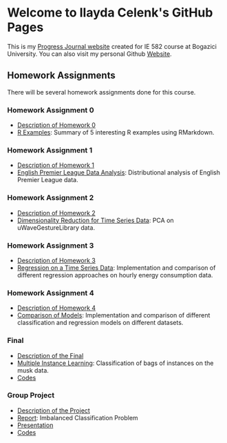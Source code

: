 # Welcome to Ilayda Celenk's GitHub Pages

This is my [Progress Journal website](https://bu-ie-582.github.io/fall20-ilaydacelenk/) created for IE 582 course at Bogazici University. You can also visit my personal Github [Website](https://ilaydacelenk.github.io/). 

## Homework Assignments

There will be several homework assignments done for this course.

### Homework Assignment 0
* [Description of Homework 0](files/IE582_Fall20_Homework_0.pdf)
* [R Examples](files/HW_0.html): Summary of 5 interesting R examples using RMarkdown.

### Homework Assignment 1
* [Description of Homework 1](files/IE582_Fall20_Homework_1.pdf)
* [English Premier League Data Analysis](https://bu-ie-582.github.io/fall20-ilaydacelenk/files/Homework_1.html): Distributional analysis of English Premier League data.

### Homework Assignment 2
* [Description of Homework 2](files/IE582_Fall20_Homework_2.pdf)
* [Dimensionality Reduction for Time Series Data](https://bu-ie-582.github.io/fall20-ilaydacelenk/files/Homework_2.html):  PCA on uWaveGestureLibrary data.

### Homework Assignment 3
* [Description of Homework 3](files/IE582_Fall20_Homework_3.pdf)
* [Regression on a Time Series Data](https://bu-ie-582.github.io/fall20-ilaydacelenk/files/Homework_3.html): Implementation and comparison of different regression approaches on hourly energy consumption data.

### Homework Assignment 4
* [Description of Homework 4](files/IE582_Fall20_Homework_4.pdf)
* [Comparison of Models](https://bu-ie-582.github.io/fall20-ilaydacelenk/files/Homework_4.html): Implementation and comparison of different classification and regression models on different datasets.

### Final
* [Description of the Final](files/IE582_Fall20_FinalExam.pdf)
* [Multiple Instance Learning](https://bu-ie-582.github.io/fall20-ilaydacelenk/files/IE582-Final-ilayda_celenk.html): Classification of bags of instances on the musk data.
* [Codes](https://github.com/BU-IE-582/fall20-ilaydacelenk/blob/master/files/IE582-Final-ilayda_celenk.Rmd)

### Group Project
* [Description of the Project](files/IE582_Fall20_Project.pdf)
* [Report](https://bu-ie-582.github.io/fall20-ilaydacelenk/files/IE582-Project-Error_Loading.html): Imbalanced Classification Problem
* [Presentation]()
* [Codes](https://github.com/BU-IE-582/fall20-ilaydacelenk/blob/master/files/IE582-Project-Error_Loading.Rmd)

